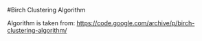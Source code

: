 #Birch Clustering Algorithm

Algorithm is taken from: https://code.google.com/archive/p/birch-clustering-algorithm/